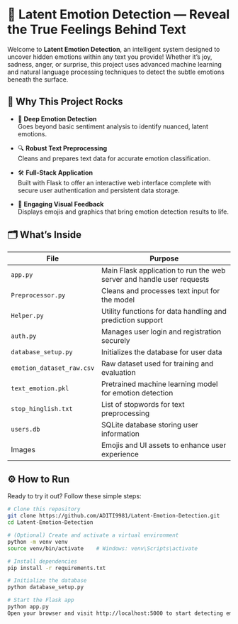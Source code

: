 # 🌟 Latent Emotion Detection — Reveal the True Feelings Behind Text

Welcome to **Latent Emotion Detection**, an intelligent system designed to uncover hidden emotions within any text you provide! Whether it’s joy, sadness, anger, or surprise, this project uses advanced machine learning and natural language processing techniques to detect the subtle emotions beneath the surface.

## 🚀 Why This Project Rocks

- 🎯 **Deep Emotion Detection**  
  Goes beyond basic sentiment analysis to identify nuanced, latent emotions.

- 🔍 **Robust Text Preprocessing**  
  Cleans and prepares text data for accurate emotion classification.

- 🛠️ **Full-Stack Application**  
  Built with Flask to offer an interactive web interface complete with secure user authentication and persistent data storage.

- 🎨 **Engaging Visual Feedback**  
  Displays emojis and graphics that bring emotion detection results to life.

## 🗂️ What’s Inside

| File                 | Purpose                                               |
|----------------------|-------------------------------------------------------|
| `app.py`             | Main Flask application to run the web server and handle user requests |
| `Preprocessor.py`    | Cleans and processes text input for the model         |
| `Helper.py`          | Utility functions for data handling and prediction support |
| `auth.py`            | Manages user login and registration securely          |
| `database_setup.py`  | Initializes the database for user data                 |
| `emotion_dataset_raw.csv` | Raw dataset used for training and evaluation       |
| `text_emotion.pkl`   | Pretrained machine learning model for emotion detection |
| `stop_hinglish.txt`  | List of stopwords for text preprocessing               |
| `users.db`           | SQLite database storing user information               |
| Images               | Emojis and UI assets to enhance user experience        |

## ⚙️ How to Run

Ready to try it out? Follow these simple steps:

```bash
# Clone this repository
git clone https://github.com/ADITI9981/Latent-Emotion-Detection.git
cd Latent-Emotion-Detection

# (Optional) Create and activate a virtual environment
python -m venv venv
source venv/bin/activate    # Windows: venv\Scripts\activate

# Install dependencies
pip install -r requirements.txt

# Initialize the database
python database_setup.py

# Start the Flask app
python app.py
Open your browser and visit http://localhost:5000 to start detecting emotions in your text!
